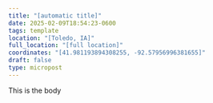 ```yaml
---
title: "[automatic title]"
date: 2025-02-09T18:54:23-0600
tags: template
location: "[Toledo, IA]"
full_location: "[full location]"
coordinates: "[41.981193894308255, -92.57956996381655]"
draft: false
type: micropost
---
```

This is the body
